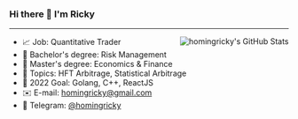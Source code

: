 ### Hi there 👋 I'm Ricky

<hr>

<img align="right" src="https://github-readme-stats.vercel.app/api?username=homingricky&count_private=true&hide_rank=false&show_icons=true&theme=blue-green&include_all_commits=true" alt="homingricky's GitHub Stats">


- :chart_with_upwards_trend: Job: Quantitative Trader
- :blue_book: Bachelor's degree: Risk Management
- :green_book: Master's degree: Economics & Finance
- :pushpin: Topics: HFT Arbitrage, Statistical Arbitrage
- :rocket: 2022 Goal: Golang, C++, ReactJS
- :envelope: E-mail: [homingricky@gmail.com](mailto:homingricky@genesisblockhk.com)
- :speech_balloon: Telegram: [@homingricky](https://t.me/homingricky)
